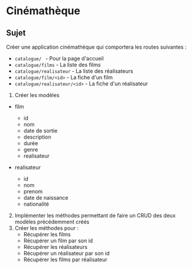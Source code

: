# Cinémathèque

## Sujet

Créer une application cinémathèque qui comportera les routes suivantes :

- `catalogue/ ` - Pour la page d'accueil
- `catalogue/films` - La liste des films
- `catalogue/realisateur` - La liste des réalisateurs
- `catalogue/film/<id>` - La fiche d'un film
- `catalogue/realisateur/<id>` - La fiche d'un réalisateur

1. Créer les modèles

- film
  - id 
  - nom 
  - date de sortie 
  - description 
  - durée 
  - genre 
  - realisateur

- realisateur
  - id 
  - nom 
  - prenom 
  - date de naissance 
  - nationalité 

2. Implémenter les méthodes permettant de faire un CRUD des deux modèles précédemment créés
3. Créer les méthodes pour :
   - Récupérer les films
   - Récupérer un film par son id
   - Récupérer les réalisateurs
   - Récupérer un réalisateur par son id
   - Récupérer les films par réalisateur
